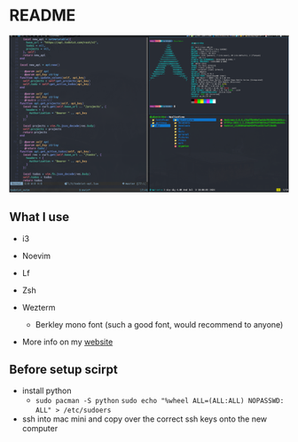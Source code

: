 # README
![Coding and stuff](./media/workflow-3.png)
## What I use
* i3
* Noevim
* Lf
* Zsh
* Wezterm
    * Berkley mono font (such a good font, would recommend to anyone)

* More info on my [website](https://skykosiner.com/tools)

## Before setup scirpt
* install python
    * `sudo pacman -S python`
`sudo echo "%wheel ALL=(ALL:ALL) NOPASSWD: ALL" > /etc/sudoers`
* ssh into mac mini and copy over the correct ssh keys onto the new computer
